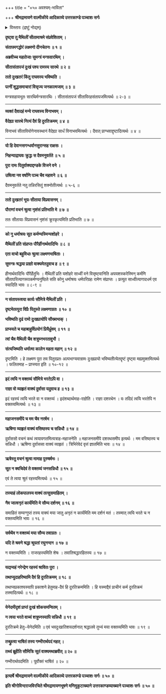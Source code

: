 +++
title = "०५० अवश्यम्-भाविता"

+++
**श्रीमद्रामायणे वाल्मीकीये आदिकाव्ये उत्तरकाण्डे पञ्चाशः सर्गः**

<details><summary>विस्तारः (द्रष्टुं नोद्यम्)</summary>

सीता-विसर्जन-विषादेन  
रामं प्रति शोचन्तं सौमित्रिं प्रति सु-मन्त्रेण  
रामस्य सीताया भ्रातॄणां च विप्रयोगस्यावश्यं-भावित्वस्य  
दश-रथं प्रति दुर्वाससा पूर्वम् एवोक्तत्व-निवेदनेन परिसांत्वने  
लक्ष्मणेन तं प्रति विस्तरेण-दुर्वासो-वचनानुवदन-चोदना ॥ १ ॥
</details>


**दृष्ट्वा तु मैथिलीं सीतामाश्रमे संप्रवेशिताम् ।**

**संतापमगद्धोरं लक्ष्मणो दीनचेतनः ॥ १ ॥**

**अब्रवीच्च महातेजाः सुमन्त्रं मन्त्रसारथिम् ।**

**सीतासंतापजं दुःखं पश्य रामस्य सारथे ॥ २ ॥**

**ततो दुःखतरं किंतु राघवस्य भविष्यति ।**

**पत्नीं शुद्धसमाचारां विसृज्य जनकात्मजाम् ॥ ३ ॥**

मन्त्रसहायभूतः सारथिर्मन्त्रसारथिः । सीतासंतापजं सीताविरहसंतापजमित्यर्थः ॥ २-३ ॥

****

**व्यक्तं दैवादहं मन्ये राघवस्य विनाभवम् ।**

**वैदेह्या सारथे नित्यं दैवं हि दुरतिक्रमम् ॥ ४ ॥**

विनाभवं सीतावियोगेनावस्थानं वैदेह्या सार्धं विनाभवमित्यर्थः । दैवात् प्राग्भवाद्दृष्टादित्यर्थः ॥ ४ ॥

****

**यो हि देवान्त्सगन्धर्वानसुरान्सह राक्षसः ।**

**निहन्याद्राघवः क्रुद्धः स दैवमनुवर्तते ॥ ५ ॥**

**पुरा रामः पितुर्वाक्याद्दण्डके विजने वने ।**

**उषित्वा नव वर्षाणि पञ्च चैव महावने ॥ ६ ॥**

दैवमनुवर्तते नतु तन्निरसितुं शक्नोतीत्यर्थः ॥ ५-६ ॥

****

**ततो दुःखतरं भूयः सीताया विप्रवासनम् ।**

**पौराणां वचनं श्रुत्वा नृशंसं प्रतिभाति मे ॥ ७ ॥**

ततः सीतायाः विप्रवासनं नृशंसं क्रूरकृत्यमिति प्रतिभाति ॥ ७ ॥

****

**को नु धर्माश्रयः सूत कर्मण्यस्मिन्यशोहरे ।**

**मैथिलीं प्रति संप्राप्तः पौरैर्हीनार्थवादिभिः ॥ ८ ॥**

**एता वाचो बहुविधाः श्रुत्वा लक्ष्मणभाषिताः ।**

**सुमन्त्रः श्रद्धया प्राज्ञो वाक्यमेतदुवाच ह ॥ ९ ॥**

हीनार्थवादिभिः पौरैर्हेतुभिः । मैथिलीं प्रति यशोहरे साध्वीं वने विसृष्टवानिति अपयशस्करेस्मिन् कर्मणि सीतापरित्यागरूपकर्मण्यनुष्ठिते सति कोनु धर्माश्रयः धर्मपरिग्रहः रामेण संप्राप्तः । प्रत्युत साध्वीत्यागादधर्म एव स्यादिति भावः ॥ ८-९ ॥

****

**न संतापस्त्वया कार्यः सौमित्रे मैथिलीं प्रति ।**

**दृष्टमेतत्पुरा विप्रैः पितुस्ते लक्ष्मणाग्रतः ॥ १० ॥**

**भविष्यति दृढं रामो दुःखप्रायोपि सौख्यभाक् ।**

**प्राप्स्यते च महाबाहुर्विप्रयोगं प्रियैर्ध्रुवम् ॥ ११ ॥**

**त्वां चैव मैथिली चैव शत्रुघ्नभरतावुभौ ।**

**संत्यजिष्यति धर्मात्मा कालेन महता महान् ॥ १२ ॥**

दृष्टमिति । हे लक्ष्मण पुरा तव पितुरप्रतः अल्पभाग्यवान्रामः दुःखप्रायो भविष्यतीत्येतद्दृष्टं दृष्ट्वा मह्यमुक्तमित्यर्थः । फलितमाह – प्राप्स्यत इति ॥ १०-१२ ॥

****

**इदं त्वयि न वक्तव्यं सौमित्रे भरतेऽपि वा ।**

**राज्ञा वो व्याहृतं वाक्यं दुर्वासा यदुवाच ह ॥ १३ ॥**

इदं रहस्यं त्वयि भरते वा न वक्तव्यं । इदंशब्दार्थमाह-राज्ञेति । राज्ञा दशरथेन । वः तदिदं त्वयि भरतेपि न वक्तव्यमित्यर्थः ॥ १३ ॥

****

**महाजनसमीपे च मम चैव नरर्षभ ।**

**ऋषिणा व्याहृतं वाक्यं वसिष्ठस्य च सन्निधौ ॥ १४ ॥**

दुर्वाससो वचनं कथं त्वयावगतमित्यत्राह-महाजनेति ॥ महाजनसमीपे दशरथसमीप इत्यर्थः । मम वसिष्ठस्य च सन्निधौ । ऋषिणा दुर्वाससा वाक्यं व्याहृतं । त्रिभिरेवेदं वृत्तं ज्ञातमिति भावः ॥ १४ ॥

****

**ऋषेस्तु वचनं श्रुत्वा मामाह पुरुषर्षभः ।**

**सूत न क्वचिदेवं ते वक्तव्यं जनसन्निधौ ॥ १५ ॥**

एवं ते त्वया श्रुतं रहस्यमित्यर्थः ॥ १५ ॥

****

**तस्याहं लोकपालस्य वाक्यं तत्सुसमाहितम् ।**

**नैव जात्वनृतं कार्यमिति मे सौम्य दर्शनम् ॥ १६ ॥**

समाहितं सम्यग्गुप्तं तस्य वाक्यं मया जातु अनृतं न कार्यमिति मम दर्शनं मतं । तस्मात् त्वयि भरते च न वक्तव्यमिति भावः ॥ १६ ॥

****

**सर्वथैव न वक्तव्यं मया सौम्य तवाग्रतः ।**

**यदि ते श्रवणे श्रद्धा श्रूयतां रघुनन्दन ॥ १७ ॥**

न वक्तव्यमिति । राजरहस्यमिति शेषः । तवातिश्रद्धारहितस्य ॥ १७ ॥

****

**यद्यप्यहं नरेन्द्रेण रहस्यं श्रावितः पुरा ।**

**तथाप्युदाहरिष्यामि दैवं हि दुरतिक्रमम् ॥ १८ ॥**

तथाप्यप्रकाश्यस्यापि प्रकाशने हेतुमाह-दैवं हि दुरतिक्रममिति । हि यस्माद्दैवं प्राचीनं कर्म दुरतिक्रमं तस्मादित्यर्थः ॥ १८ ॥

****

**येनेदमीदृशं प्राप्तं दुःखं शोकसमन्वितम् ।**

**न त्वया भरते वाच्यं शत्रुघ्नस्यापि सन्निधौ ॥ १९ ॥**

दुरतिक्रमे हेतुः-येनेदमिति ॥ एवं भवदुःखातिशयदर्शनात् श्रद्धालवे तुभ्यं मया वक्तव्यमिति भावः ॥ १९ ॥

****

**तच्छ्रुत्वा भाषितं तस्य गम्भीरार्थपदं महत् ।**

**तथ्यं ब्रूहीति सौमित्रिः सूतं वाक्यमथाब्रवीत् ॥ २० ॥**

गम्भीरार्थपदमिति । पूर्वोक्तं भाषितं ॥ २० ॥

****

**इत्यार्षे श्रीमद्रामायणे वाल्मीकीये आदिकाव्ये उत्तरकाण्डे पञ्चाशः सर्गः ॥ ५० ॥**

**इति श्रीगोविन्दराजविरचिते श्रीमद्रामायणभूषणे मणिमुकुटाख्याने उत्तरकाण्डव्याख्याने पञ्चाशः सर्गः ॥ ५० ॥**
